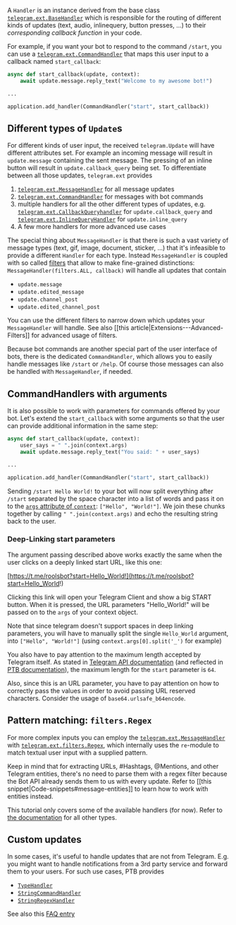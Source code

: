 A `Handler` is an instance derived from the base class [`telegram.ext.BaseHandler`](https://docs.python-telegram-bot.org/telegram.ext.basehandler.html#telegram.ext.BaseHandler) which is responsible for the routing of different kinds of updates (text, audio, inlinequery, button presses, ...) to their _corresponding callback function_ in your code.

For example, if you want your bot to respond to the command `/start`, you can use a [`telegram.ext.CommandHandler`](https://python-telegram-bot.readthedocs.io/en/latest/telegram.ext.commandhandler.html) that maps this user input to a callback named `start_callback`:
```python
async def start_callback(update, context):
    await update.message.reply_text("Welcome to my awesome bot!")

...

application.add_handler(CommandHandler("start", start_callback))
```

## Different types of `Update`s

For different kinds of user input, the received `telegram.Update` will have different attributes set. For example an incoming message will result in `update.message` containing the sent message. The pressing of an inline button will result in `update.callback_query` being set. To differentiate between all those updates, `telegram.ext` provides

1) [`telegram.ext.MessageHandler`](https://python-telegram-bot.readthedocs.io/telegram.ext.messagehandler.html) for all message updates
2) [`telegram.ext.CommandHandler`](https://python-telegram-bot.readthedocs.io/telegram.ext.commandhandler.html) for messages with bot commands
3) multiple handlers for all the other different types of updates, e.g. [`telegram.ext.CallbackQueryhandler`](https://python-telegram-bot.readthedocs.io/telegram.ext.callbackqueryhandler.html) for `update.callback_query` and [`telegram.ext.InlineQueryHandler`](https://python-telegram-bot.readthedocs.io/telegram.ext.inlinequeryhandler.html) for `update.inline_query`
4) A few more handlers for more advanced use cases

The special thing about `MessageHandler` is that there is such a vast variety of message types (text, gif, image, document, sticker, …) that it's infeasible to provide a different `Handler` for each type. Instead `MessageHandler` is coupled with so called [filters](https://python-telegram-bot.readthedocs.io/telegram.ext.filters.html) that allow to make fine-grained distinctions: `MessageHandler(filters.ALL, callback)` will handle all updates that contain

* `update.message`
* `update.edited_message`
* `update.channel_post`
* `update.edited_channel_post`

You can use the different filters to narrow down which updates your `MessageHandler` will handle. See also [[this article|Extensions---Advanced-Filters]] for advanced usage of filters.

Because bot commands are another special part of the user interface of bots, there is the dedicated `CommandHandler`, which allows you to easily handle messages like `/start` or `/help`. Of course those messages can also be handled with `MessageHandler`, if needed.

## CommandHandlers with arguments

It is also possible to work with parameters for commands offered by your bot. Let's extend the `start_callback` with some arguments so that the user can provide additional information in the same step:

```python
async def start_callback(update, context):
    user_says = " ".join(context.args)
    await update.message.reply_text("You said: " + user_says)

...

application.add_handler(CommandHandler("start", start_callback))
```

Sending `/start Hello World!` to your bot will now split everything after `/start` separated by the space character into a list of words and pass it on to the [`args` attribute of `context`](https://python-telegram-bot.readthedocs.io/en/latest/telegram.ext.callbackcontext.html#telegram.ext.CallbackContext.args): `["Hello", "World!"]`. We join these chunks together by calling `" ".join(context.args)` and echo the resulting string back to the user.

### Deep-Linking start parameters
The argument passing described above works exactly the same when the user clicks on a deeply linked start URL, like this one:

[https://t.me/roolsbot?start=Hello_World!](https://t.me/roolsbot?start=Hello_World!)

Clicking this link will open your Telegram Client and show a big START button. When it is pressed, the URL parameters "Hello_World!" will be passed on to the `args` of your context object.

Note that since telegram doesn't support spaces in deep linking parameters, you will have to manually split the single `Hello_World` argument, into `["Hello", "World!"]` (using `context.args[0].split('_')` for example)

You also have to pay attention to the maximum length accepted by Telegram itself. As stated in [Telegram API documentation](https://core.telegram.org/bots/features#deep-linking) (and reflected in [PTB documentation](https://python-telegram-bot.readthedocs.io/en/latest/telegram.constants.html#telegram.constants.MessageLimit.DEEP_LINK_LENGTH)), the maximum length for the `start` parameter is `64`.

Also, since this is an URL parameter, you have to pay attention on how to correctly pass the values in order to avoid passing URL reserved characters. Consider the usage of `base64.urlsafe_b64encode`.

## Pattern matching: `filters.Regex`

For more complex inputs you can employ the [`telegram.ext.MessageHandler`](https://python-telegram-bot.readthedocs.io/telegram.ext.messagehandler.html) with [`telegram.ext.filters.Regex`](https://python-telegram-bot.readthedocs.io/telegram.ext.filters.html#telegram.ext.filters.Regex), which internally uses the `re`-module to match textual user input with a supplied pattern.

Keep in mind that for extracting URLs, #Hashtags, @Mentions, and other Telegram entities, there's no need to parse them with a regex filter because the Bot API already sends them to us with every update. Refer to [[this snippet|Code-snippets#message-entities]] to learn how to work with entities instead.

This tutorial only covers some of the available handlers (for now). Refer to [the documentation](https://docs.python-telegram-bot.org/telegram.ext.handlers-tree.html) for all other types.

## Custom updates

In some cases, it's useful to handle updates that are not from Telegram. E.g. you might want to handle notifications from a 3rd party service and forward them to your users. For such use cases, PTB provides

* [`TypeHandler`](https://python-telegram-bot.readthedocs.io/telegram.ext.typehandler.html)
* [`StringCommandHandler`](https://python-telegram-bot.readthedocs.io/telegram.ext.stringcommandhandler.html)
* [`StringRegexHandler`](https://python-telegram-bot.readthedocs.io/telegram.ext.stringregexhandler.html)

See also this [FAQ entry](https://github.com/python-telegram-bot/python-telegram-bot/wiki/Frequently-Asked-Questions#i-want-to-handle-updates-from-an-external-service-in-addition-to-the-telegram-updates-how-do-i-do-that)
